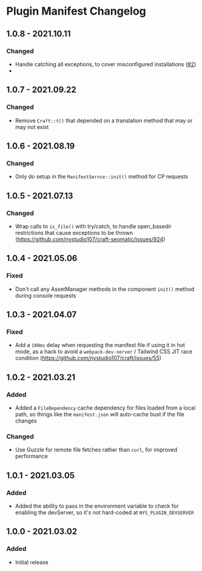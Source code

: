 # Plugin Manifest Changelog

## 1.0.8 - 2021.10.11
### Changed
* Handle catching all exceptions, to cover misconfigured installations ([#2](https://github.com/nystudio107/craft-plugin-manifest/issues/2))
* 
## 1.0.7 - 2021.09.22
### Changed
* Remove `Craft::t()` that depended on a translation method that may or may not exist

## 1.0.6 - 2021.08.19
### Changed
* Only do setup in the `ManifestServce::init()` method for CP requests

## 1.0.5 - 2021.07.13
### Changed
* Wrap calls to `is_file()` with try/catch, to handle open_basedir restrictions that cause exceptions to be thrown (https://github.com/nystudio107/craft-seomatic/issues/924)

## 1.0.4 - 2021.05.06
### Fixed
* Don't call any AssetManager methods in the component `init()` method during console requests

## 1.0.3 - 2021.04.07
### Fixed
* Add a `100ms` delay when requesting the manifest file if using it in hot mode, as a hack to avoid a `webpack-dev-server` / Tailwind CSS JIT race condition (https://github.com/nystudio107/craft/issues/55)

## 1.0.2 - 2021.03.21
### Added
* Added a `FileDependency` cache dependency for files loaded from a local path, so things like the `manifest.json` will auto-cache bust if the file changes

### Changed
* Use Guzzle for remote file fetches rather than `curl`, for improved performance

## 1.0.1 - 2021.03.05
### Added
* Added the ability to pass in the environment variable to check for enabling the devServer, so it's not hard-coded at `NYS_PLUGIN_DEVSERVER`

## 1.0.0 - 2021.03.02
### Added
- Initial release
